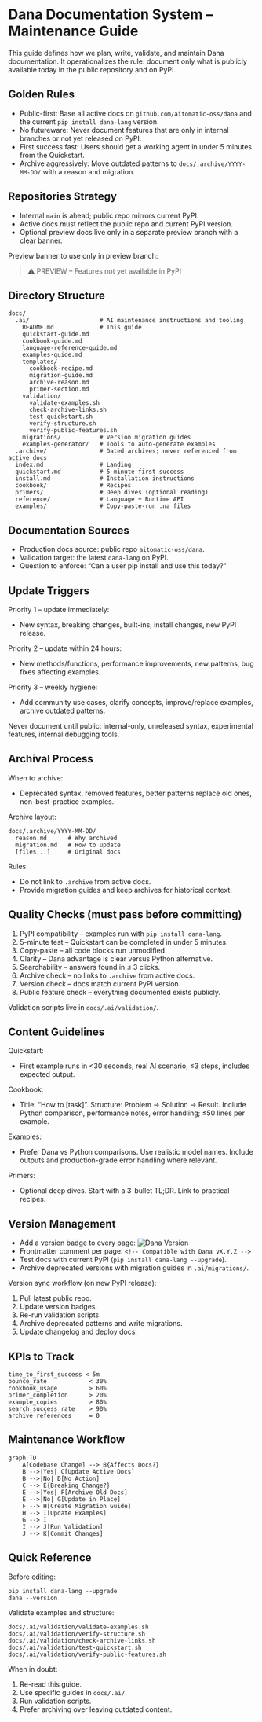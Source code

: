 <!-- Dana Documentation Maintenance Guide -->

# Dana Documentation System – Maintenance Guide

This guide defines how we plan, write, validate, and maintain Dana documentation. It operationalizes the rule: document only what is publicly available today in the public repository and on PyPI.

## Golden Rules
- Public-first: Base all active docs on `github.com/aitomatic-oss/dana` and the current `pip install dana-lang` version.
- No futureware: Never document features that are only in internal branches or not yet released on PyPI.
- First success fast: Users should get a working agent in under 5 minutes from the Quickstart.
- Archive aggressively: Move outdated patterns to `docs/.archive/YYYY-MM-DD/` with a reason and migration.

## Repositories Strategy
- Internal `main` is ahead; public repo mirrors current PyPI.
- Active docs must reflect the public repo and current PyPI version.
- Optional preview docs live only in a separate preview branch with a clear banner.

Preview banner to use only in preview branch:
> ⚠️ PREVIEW – Features not yet available in PyPI

## Directory Structure
```
docs/
  .ai/                    # AI maintenance instructions and tooling
    README.md             # This guide
    quickstart-guide.md
    cookbook-guide.md
    language-reference-guide.md
    examples-guide.md
    templates/
      cookbook-recipe.md
      migration-guide.md
      archive-reason.md
      primer-section.md
    validation/
      validate-examples.sh
      check-archive-links.sh
      test-quickstart.sh
      verify-structure.sh
      verify-public-features.sh
    migrations/           # Version migration guides
    examples-generator/   # Tools to auto-generate examples
  .archive/               # Dated archives; never referenced from active docs
  index.md                # Landing
  quickstart.md           # 5-minute first success
  install.md              # Installation instructions
  cookbook/               # Recipes
  primers/                # Deep dives (optional reading)
  reference/              # Language + Runtime API
  examples/               # Copy-paste-run .na files
```

## Documentation Sources
- Production docs source: public repo `aitomatic-oss/dana`.
- Validation target: the latest `dana-lang` on PyPI.
- Question to enforce: “Can a user pip install and use this today?”

## Update Triggers
Priority 1 – update immediately:
- New syntax, breaking changes, built-ins, install changes, new PyPI release.

Priority 2 – update within 24 hours:
- New methods/functions, performance improvements, new patterns, bug fixes affecting examples.

Priority 3 – weekly hygiene:
- Add community use cases, clarify concepts, improve/replace examples, archive outdated patterns.

Never document until public: internal-only, unreleased syntax, experimental features, internal debugging tools.

## Archival Process
When to archive:
- Deprecated syntax, removed features, better patterns replace old ones, non–best-practice examples.

Archive layout:
```
docs/.archive/YYYY-MM-DD/
  reason.md      # Why archived
  migration.md   # How to update
  [files...]     # Original docs
```

Rules:
- Do not link to `.archive` from active docs.
- Provide migration guides and keep archives for historical context.

## Quality Checks (must pass before committing)
1) PyPI compatibility – examples run with `pip install dana-lang`.
2) 5-minute test – Quickstart can be completed in under 5 minutes.
3) Copy-paste – all code blocks run unmodified.
4) Clarity – Dana advantage is clear versus Python alternative.
5) Searchability – answers found in ≤ 3 clicks.
6) Archive check – no links to `.archive` from active docs.
7) Version check – docs match current PyPI version.
8) Public feature check – everything documented exists publicly.

Validation scripts live in `docs/.ai/validation/`.

## Content Guidelines
Quickstart:
- First example runs in <30 seconds, real AI scenario, ≤3 steps, includes expected output.

Cookbook:
- Title: “How to [task]”. Structure: Problem → Solution → Result. Include Python comparison, performance notes, error handling; ≤50 lines per example.

Examples:
- Prefer Dana vs Python comparisons. Use realistic model names. Include outputs and production-grade error handling where relevant.

Primers:
- Optional deep dives. Start with a 3-bullet TL;DR. Link to practical recipes.

## Version Management
- Add a version badge to every page: ![Dana Version](https://img.shields.io/pypi/v/dana-lang)
- Frontmatter comment per page: `<!-- Compatible with Dana vX.Y.Z -->`
- Test docs with current PyPI (`pip install dana-lang --upgrade`).
- Archive deprecated versions with migration guides in `.ai/migrations/`.

Version sync workflow (on new PyPI release):
1) Pull latest public repo.
2) Update version badges.
3) Re-run validation scripts.
4) Archive deprecated patterns and write migrations.
5) Update changelog and deploy docs.

## KPIs to Track
```
time_to_first_success < 5m
bounce_rate            < 30%
cookbook_usage         > 60%
primer_completion      > 20%
example_copies         > 80%
search_success_rate    > 90%
archive_references     = 0
```

## Maintenance Workflow
```mermaid
graph TD
    A[Codebase Change] --> B{Affects Docs?}
    B -->|Yes| C[Update Active Docs]
    B -->|No| D[No Action]
    C --> E{Breaking Change?}
    E -->|Yes| F[Archive Old Docs]
    E -->|No| G[Update in Place]
    F --> H[Create Migration Guide]
    H --> I[Update Examples]
    G --> I
    I --> J[Run Validation]
    J --> K[Commit Changes]
```

## Quick Reference
Before editing:
```
pip install dana-lang --upgrade
dana --version
```

Validate examples and structure:
```
docs/.ai/validation/validate-examples.sh
docs/.ai/validation/verify-structure.sh
docs/.ai/validation/check-archive-links.sh
docs/.ai/validation/test-quickstart.sh
docs/.ai/validation/verify-public-features.sh
```

When in doubt:
1) Re-read this guide.
2) Use specific guides in `docs/.ai/`.
3) Run validation scripts.
4) Prefer archiving over leaving outdated content.



